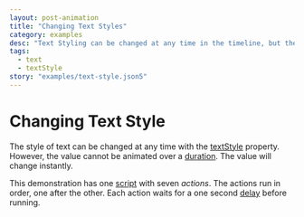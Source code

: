 ```yaml
---
layout: post-animation
title: "Changing Text Styles"
category: examples
desc: "Text Styling can be changed at any time in the timeline, but the style will change instantly."
tags: 
  - text
  - textStyle
story: "examples/text-style.json5"
---
```

# Changing Text Style

The style of text can be changed at any time with the [textStyle](/properties/#text-style) property. However, the value cannot be animated over a [duration](/properties/#animation).  The value will change instantly.

This demonstration has one [script](/concepts/#scripts) with seven _actions_.  The actions run in order, one after the other. Each action waits for a one second [delay](/properties/#delay) before running.